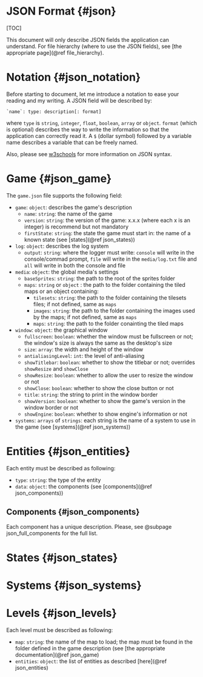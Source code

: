 JSON Format             {#json}
====
[TOC]

This document will only describe JSON fields the application can understand. For file hierarchy (where to use the JSON fields), see [the appropriate page](@ref file_hierarchy).

# Notation  {#json_notation}
Before starting to document, let me introduce a notation to ease your reading and my writing. A JSON field will be described by:

    `name`: type: description[: format]

where `type` is `string`, `integer`, `float`, `boolean`, `array` or `object`. `format` (which is optional) describes the way to write the information so that the application can correctly read it. A `$` (dollar symbol) followed by a variable name describes a variable that can be freely named.

Also, please see [w3schools](https://www.w3schools.com/js/js_json_syntax.asp) for more information on JSON syntax.

# Game {#json_game}
The `game.json` file supports the following field:
  - `game`: `object`: describes the game's description
    - `name`: `string`: the name of the game
    - `version`: `string`: the version of the game: x.x.x (where each x is an integer) is recommend but not mandatory
    - `firstState`: `string`: the state the game must start in: the name of a known state (see [states](@ref json_states))
  - `log`: `object`: describes the log system
    - `output`: `string`: where the logger must write: `console` will write in the console/commad prompt, `file` will write in the `media/log.txt` file and `all` will write in both the console and file
  - `media`: `object`: the global media's settings
    - `baseSprites`: `string`: the path to the root of the sprites folder
    - `maps`: `string` or `object` : the path to the folder containing the tiled maps or an object containing:
      - `tilesets`: `string`: the path to the folder containing the tilesets files; if not defined, same as `maps`
      - `images`: `string`: the path to the folder containing the images used by the maps; if not defined, same as `maps`
      - `maps`: `string`: the path to the folder conainting the tiled maps
  - `window`: `object`: the graphical window
    - `fullscreen`: `boolean`: whether the window must be fullscreen or not; the window's size is always the same as the desktop's size
    - `size`: `array`: the width and height of the window
    - `antialiasingLevel`: `int`: the level of anti-aliasing
    - `showTitlebar`: `boolean`: whether to show the titlebar or not; overrides `showResize` and `showClose`
    - `showResize`: `boolean`: whether to allow the user to resize the window or not
    - `showClose`: `boolean`: whether to show the close button or not
    - `title`: `string`: the string to print in the window border
    - `showVersion`: `boolean`: whether to show the game's version in the window border or not
    - `showEngine`: `boolean`: whether to show engine's information or not
  - `systems`: `arrays` of `strings`: each string is the name of a system to use in the game (see [systems](@ref json_systems))

# Entities {#json_entities}
Each entity must be described as following:
  - `type`: `string`: the type of the entity
  - `data`: `object`: the components (see [components](@ref json_components))

## Components {#json_components}
Each component has a unique description. Please, see @subpage json_full_components for the full list.

# States {#json_states}
# Systems {#json_systems}

# Levels {#json_levels}
Each level must be described as following:
  - `map`: `string`: the name of the map to load; the map must be found in the folder defined in the game description (see [the appropriate documentation](@ref json_game)
  - `entities`: `object`: the list of entities as described [here](@ref json_entities)